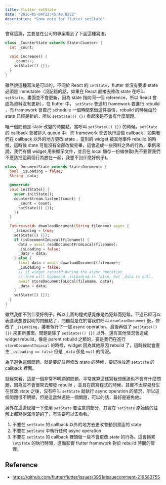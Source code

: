 ```yaml
---
title: flutter setState
date: "2020-05-04T22:45:49.832Z"
description: "Some note for flutter setState"
---
```


會寫這篇，主要是在公司的專案看到了下面這種寫法。

```dart
class _CounterState extends State<Counter> {
  int _count;

  void increase() {
    _count++;
    setState(() {});
  }
}
```

雖然說這種寫法是可以的，不同於 React 的 `setState`，flutter 並沒有要求 state 必須是 immutable（沒記錯的話，如果在 React 直接去修改 state 在呼叫 `setState`，畫面並不會更新，因為 state 指向同一個 reference，所以 React 會認為資料沒有更新），在 flutter 中， `setState` 會通知 framework 要進行 rebuild ，而 framework 會自己 schedule 一個時間來做這件事情，rebuild 的時候由於 state 已經是新的，所以 `setState(() {})` 看起來是不會有什麼問題。

唯一個問題是 state 改變的時間點，當呼叫 `setState(() {})` 的時候，`setState` 的 callback 會被排入 queue 中，而 framework 會去執行這個 callback，如果我們在 callback 以外的地方更改 state ，當別的 widget 被其他事件 rebuild 的時候，這時候 state 可能沒有全部改變完畢，這會造成一些預料之外的行為，舉例來說，我們有個 widget 用來顯示文件，並且在 local 儲存一份做快取(先不要管我們不應該把這兩個行為放在一起，我想不到什麼好例子)。

```dart
class _DocumentState extends State<Document> {
  bool _isLoading = false;
  String _data;

  @override
  void initState() {
    super.initState();
    counterStream.listen((count) {
      _count = count;
      setState(() {});
    })
  }

  Future<void> downloadDocument(String filename) async {
    _isLoading = true;
    setState(() {});
    if (isDocumentInLocal(filename)) {
      data = await readDocumentFromLocal(filename);
      _isLoading = false;
      _data = data;
    } else {
      final data = await downloadDocument(filename);
      _isLoading = false;
      // if widget rebuild during the async operation
      // then will happened _isLoading is false, but _data is null.
      await storeDocumentToLocal(filename, data);
      _data = data;
    }
    setState(() {});
  }
}
```

雖然我想不到什麼好例子，所以上面的程式感覺像是為犯錯而犯錯，不過已經可以表達我想要說明的問題點了，問題就是在於當我們呼叫 `downloadDocument` 後，修改了 `_isLoading`，接著執行了一個 async operation，最後再做了 `setState(() {})` 來更新畫面，問題是除了 `setState(() {})` 以外，還有其他情況會造成 widget rebuild，像是 parent rebuild 之類的，要是我們在進行 `storeDocumentToLocal` 的時候，widget 因為其他原因 rebuild 了，這時候就會產生 `_isLoading == false` 但是 `_data` 卻是 `null` 的情況。

為了避免這個問題，就是要記住再修改 state 的時候，要記得放進 `setState` 的 callback 裡面。

就我來看，這是一個非常不明顯的問題，平常就算這樣寫我想應該也不會有什麼問題，因為並不會很常去觸發 rebuild ，並且在撰寫程式的時候，其實不太容易發生在修改 state 之後，沒有呼叫 `setState` 就執行 async operation 的情況，所以這個問題很不明顯，但是這當然還是一個問題，可以的話，最好是避免他。

另外在這邊總結一下使用 `setState` 要注意的部分，其實在 `setState` 原始碼的註解上都寫得滿清楚的了，有需要可以去看看。

1. 不要在 `setState` 的 callback 以外的地方去更改會動到畫面的 state
2. 不要在 `setState` 中執行任何 async operation
3. 不要在 `setState` 的 callback 裡頭做一些不會更改 state 的行為，這會拖累 `setState` 的執行時間，進而影響 flutter framework 對於 rebuild 時間的管理。

## Reference

- https://github.com/flutter/flutter/issues/3951#issuecomment-219583755
